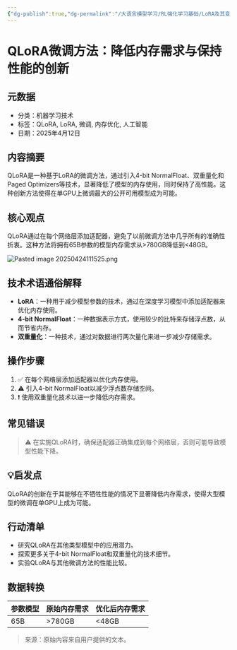```yaml
---
{"dg-publish":true,"dg-permalink":"/大语言模型学习/RL强化学习基础/LoRA及其变体/QLoRA","dg-home":false,"dg-description":"在此输入笔记的描述","dg-hide":false,"dg-hide-title":false,"dg-show-backlinks":true,"dg-show-local-graph":true,"dg-show-inline-title":true,"dg-pinned":false,"dg-passphrase":"在此输入访问密码","dg-enable-mathjax":false,"dg-enable-mermaid":false,"dg-enable-uml":false,"dg-note-icon":0,"dg-enable-dataview":false,"tags":["NLP"],"permalink":"/大语言模型学习/RL强化学习基础/LoRA及其变体/QLoRA/","dgShowBacklinks":true,"dgShowLocalGraph":true,"dgShowInlineTitle":true,"dgPassFrontmatter":true,"noteIcon":0,"created":"2025-04-24T11:14:40.000+08:00","updated":"2025-04-24T11:17:34.000+08:00"}
---
```




# QLoRA微调方法：降低内存需求与保持性能的创新

## 元数据
- 分类：机器学习技术
- 标签：QLoRA, LoRA, 微调, 内存优化, 人工智能
- 日期：2025年4月12日


## 内容摘要
QLoRA是一种基于LoRA的微调方法，通过引入4-bit NormalFloat、双重量化和Paged Optimizers等技术，显著降低了模型的内存使用，同时保持了高性能。这种创新方法使得在单GPU上微调最大的公开可用模型成为可能。


## 核心观点
QLoRA通过在每个网络层添加适配器，避免了以前微调方法中几乎所有的准确性折衷。这种方法将拥有65B参数的模型内存需求从>780GB降低到<48GB。

![Pasted image 20250424111525.png](/img/user/%E9%99%84%E4%BB%B6/Pasted%20image%2020250424111525.png)


## 技术术语通俗解释
- **LoRA**：一种用于减少模型参数的技术，通过在深度学习模型中添加适配器来优化内存使用。
- **4-bit NormalFloat**：一种数据表示方式，使用较少的比特来存储浮点数，从而节省内存。
- **双重量化**：一种技术，通过对数据进行两次量化来进一步减少存储需求。


## 操作步骤
1. ✅ 在每个网络层添加适配器以优化内存使用。
2. ⚠ 引入4-bit NormalFloat以减少浮点数存储空间。
3. ❗ 使用双重量化技术以进一步降低内存需求。


## 常见错误
> ⚠ 在实施QLoRA时，确保适配器正确集成到每个网络层，否则可能导致模型性能下降。


## 💡启发点
QLoRA的创新在于其能够在不牺牲性能的情况下显著降低内存需求，使得大型模型的微调在单GPU上成为可能。


## 行动清单
- 研究QLoRA在其他类型模型中的应用潜力。
- 探索更多关于4-bit NormalFloat和双重量化的技术细节。
- 实验QLoRA与其他微调方法的性能比较。


## 数据转换
| 参数模型 | 原始内存需求 | 优化后内存需求 |
|----------|--------------|----------------|
| 65B      | >780GB       | <48GB          |

> 来源：原始内容来自用户提供的文本。
